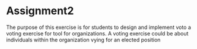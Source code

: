 # Assignment2
The purpose of this exercise is for students to design and implement voto a voting exercise for tool for organizations. A voting exercise could be about individuals within the organization vying for an elected position
